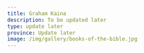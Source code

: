 ```yaml
---
title: Graham Kaina
description: To be updated later
type: update later
province: Update later
image: /img/gallery/books-of-the-bible.jpg
---
```


